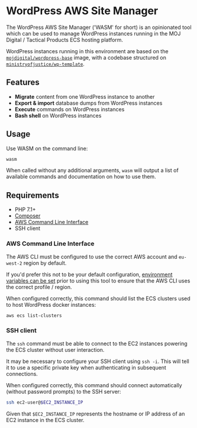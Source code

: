 # WordPress AWS Site Manager

The WordPress AWS Site Manager ('WASM' for short) is an opinionated tool which can be used to manage WordPress instances running in the MOJ Digital / Tactical Products ECS hosting platform.

WordPress instances running in this environment are based on the [`mojdigital/wordpress-base`](https://hub.docker.com/r/mojdigital/wordpress-base/) image, with a codebase structured on [`ministryofjustice/wp-template`](https://github.com/ministryofjustice/wp-template).

## Features

- **Migrate** content from one WordPress instance to another
- **Export & import** database dumps from WordPress instances
- **Execute** commands on WordPress instances
- **Bash shell** on WordPress instances

## Usage

Use WASM on the command line:

```bash
wasm
```

When called without any additional arguments, `wasm` will output a list of available commands and documentation on how to use them.

## Requirements

- PHP 7.1+
- [Composer](https://getcomposer.org/)
- [AWS Command Line Interface](https://aws.amazon.com/cli/)
- SSH client

### AWS Command Line Interface

The AWS CLI must be configured to use the correct AWS account and `eu-west-2` region by default.

If you'd prefer this not to be your default configuration, [environment variables can be set](https://docs.aws.amazon.com/cli/latest/userguide/cli-environment.html) prior to using this tool to ensure that the AWS CLI uses the correct profile / region.

When configured correctly, this command should list the ECS clusters used to host WordPress docker instances:

```bash
aws ecs list-clusters
```

### SSH client

The `ssh` command must be able to connect to the EC2 instances powering the ECS cluster without user interaction.

It may be necessary to configure your SSH client using `ssh -i`. This will tell it to use a specific private key when authenticating in subsequent connections.

When configured correctly, this command should connect automatically (without password prompts) to the SSH server:

```bash
ssh ec2-user@$EC2_INSTANCE_IP
```

Given that `$EC2_INSTANCE_IP` represents the hostname or IP address of an EC2 instance in the ECS cluster.
